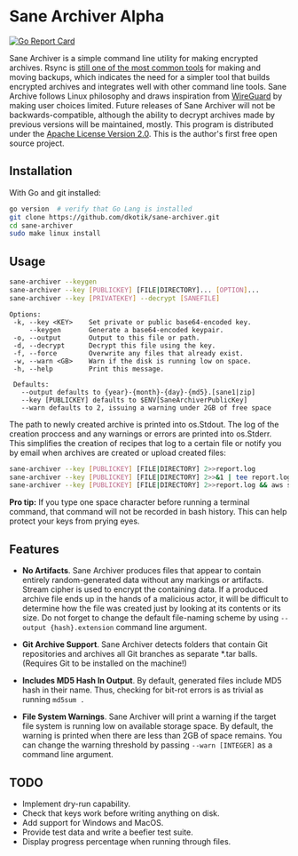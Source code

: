 Sane Archiver Alpha
===================

[![Go Report Card](https://goreportcard.com/badge/github.com/dkotik/sane-archiver)](https://goreportcard.com/report/github.com/dkotik/sane-archiver)

Sane Archiver is a simple command line utility for making encrypted archives. Rsync is [still one of the most common tools](https://www.tecmint.com/linux-system-backup-tools/) for making and moving backups, which indicates the need for a simpler tool that builds encrypted archives and integrates well with other command line tools. Sane Archive follows Linux philosophy and draws inspiration from [WireGuard](https://www.wireguard.com/) by making user choices limited. Future releases of Sane Archiver will not be backwards-compatible, although the ability to decrypt archives made by previous versions will be maintained, mostly. This program is distributed under the [Apache License Version 2.0](LICENSE). This is the author's first free open source project.


Installation
------------

With Go and git installed:

```bash
go version  # verify that Go Lang is installed
git clone https://github.com/dkotik/sane-archiver.git
cd sane-archiver
sudo make linux install
```

Usage
-----

```bash
sane-archiver --keygen
sane-archiver --key [PUBLICKEY] [FILE|DIRECTORY]... [OPTION]...
sane-archiver --key [PRIVATEKEY] --decrypt [SANEFILE]
```

    Options:
     -k, --key <KEY>    Set private or public base64-encoded key.
         --keygen       Generate a base64-encoded keypair.
     -o, --output       Output to this file or path.
     -d, --decrypt      Decrypt this file using the key.
     -f, --force        Overwrite any files that already exist.
     -w, --warn <GB>    Warn if the disk is running low on space.
     -h, --help         Print this message.

     Defaults:
       --output defaults to {year}-{month}-{day}-{md5}.[sane1|zip]
       --key [PUBLICKEY] defaults to $ENV[SaneArchiverPublicKey]
       --warn defaults to 2, issuing a warning under 2GB of free space

The path to newly created archive is printed into os.Stdout. The log of the creation proccess and any warnings or errors are printed into os.Stderr. This simplifies the creation of recipes that log to a certain file or notify you by email when archives are created or upload created files:

```bash
sane-archiver --key [PUBLICKEY] [FILE|DIRECTORY] 2>>report.log
sane-archiver --key [PUBLICKEY] [FILE|DIRECTORY] 2>>&1 | tee report.log | mail -s "Email subject" me@mymail.com
sane-archiver --key [PUBLICKEY] [FILE|DIRECTORY] 2>>report.log && aws s3 [DIRECTORY] sync s3://bucket...
```

**Pro tip:** If you type one space character before running a terminal command, that command will not be recorded in bash history. This can help protect your keys from prying eyes.

Features
--------

*   **No Artifacts**. Sane Archiver produces files that appear to contain entirely
    random-generated data without any markings or artifacts. Stream cipher is used to
    encrypt the containing data. If a produced archive file
    ends up in the hands of a malicious actor, it will be difficult to determine
    how the file was created just by looking at its contents or its size. Do not forget to change
    the default file-naming scheme by using `--output {hash}.extension` command line argument.

*   **Git Archive Support**. Sane Archiver detects folders that contain Git repositories and archives
    all Git branches as separate *.tar balls. (Requires Git to be installed on the machine!)

*   **Includes MD5 Hash In Output**. By default, generated files include MD5 hash in their name.
    Thus, checking for bit-rot errors is as trivial as running `md5sum .`

*   **File System Warnings**. Sane Archiver will print a warning if the target file system
    is running low on available storage space. By default, the warning is printed when there
    are less than 2GB of space remains. You can change the warning threshold by passing
    `--warn [INTEGER]` as a command line argument.

TODO
----

- Implement dry-run capability.
- Check that keys work before writing anything on disk.
- Add support for Windows and MacOS.
- Provide test data and write a beefier test suite.
- Display progress percentage when running through files.
